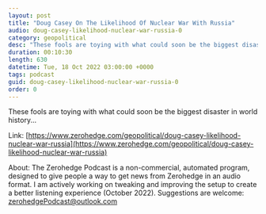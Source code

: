 ```yaml
---
layout: post
title: "Doug Casey On The Likelihood Of Nuclear War With Russia"
audio: doug-casey-likelihood-nuclear-war-russia-0
category: geopolitical
desc: "These fools are toying with what could soon be the biggest disaster in world history..."
duration: 00:10:30
length: 630
datetime: Tue, 18 Oct 2022 03:00:00 +0000
tags: podcast
guid: doug-casey-likelihood-nuclear-war-russia-0
order: 0
---
```

These fools are toying with what could soon be the biggest disaster in world history...

Link: [https://www.zerohedge.com/geopolitical/doug-casey-likelihood-nuclear-war-russia](https://www.zerohedge.com/geopolitical/doug-casey-likelihood-nuclear-war-russia)

About: The Zerohedge Podcast is a non-commercial, automated program, designed to give people a way to get news from Zerohedge in an audio format.  I am actively working on tweaking and improving the setup to create a better listening experience (October 2022).  Suggestions are welcome: [zerohedgePodcast@outlook.com](mailto:zerohedgePodcast@outlook.com)